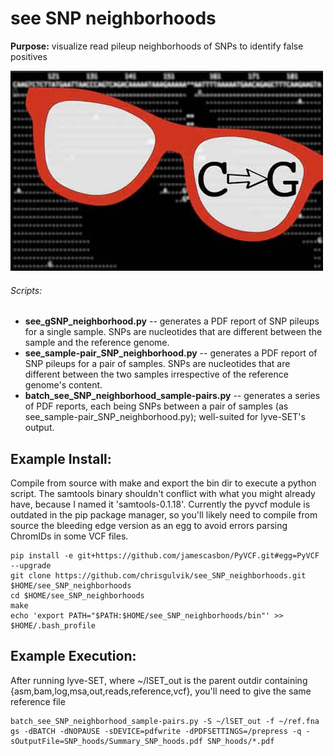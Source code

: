 # see SNP neighborhoods
**Purpose:** visualize read pileup neighborhoods of SNPs to identify false positives

![alt tag](https://github.com/chrisgulvik/images/raw/master/see-SNPs.jpg)

###### Scripts:
* **see_gSNP_neighborhood.py** -- generates a PDF report of SNP pileups for a single sample. SNPs are nucleotides that are different between the sample and the reference genome.
* **see_sample-pair_SNP_neighborhood.py** -- generates a PDF report of SNP pileups for a pair of samples. SNPs are nucleotides that are different between the two samples irrespective of the reference genome's content.
* **batch_see_SNP_neighborhood_sample-pairs.py** -- generates a series of PDF reports, each being SNPs between a pair of samples (as see_sample-pair_SNP_neighborhood.py); well-suited for lyve-SET's output.

## Example Install:
Compile from source with make and export the bin dir to execute a python script. The samtools binary shouldn't conflict with what you might already have, because I named it 'samtools-0.1.18'. Currently the pyvcf module is outdated in the pip package manager, so you'll likely need to compile from source the bleeding edge version as an egg to avoid errors parsing ChromIDs in some VCF files.

    pip install -e git+https://github.com/jamescasbon/PyVCF.git#egg=PyVCF --upgrade
    git clone https://github.com/chrisgulvik/see_SNP_neighborhoods.git $HOME/see_SNP_neighborhoods
    cd $HOME/see_SNP_neighborhoods
    make
    echo 'export PATH="$PATH:$HOME/see_SNP_neighborhoods/bin"' >> $HOME/.bash_profile

## Example Execution:
After running lyve-SET, where ~/lSET_out is the parent outdir containing {asm,bam,log,msa,out,reads,reference,vcf}, you'll need to give the same reference file

    batch_see_SNP_neighborhood_sample-pairs.py -S ~/lSET_out -f ~/ref.fna
    gs -dBATCH -dNOPAUSE -sDEVICE=pdfwrite -dPDFSETTINGS=/prepress -q -sOutputFile=SNP_hoods/Summary_SNP_hoods.pdf SNP_hoods/*.pdf
